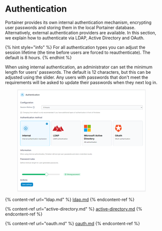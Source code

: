 # Authentication

Portainer provides its own internal authentication mechanism, encrypting user passwords and storing them in the local Portainer database. Alternatively, external authentication providers are available. In this section, we explain how to authenticate via LDAP, Active Directory and OAuth.

{% hint style="info" %}
For all authentication types you can adjust the session lifetime (the time before users are forced to reauthenticate). The default is 8 hours.
{% endhint %}

When using internal authentication, an administrator can set the minimum length for users' passwords. The default is 12 characters, but this can be adjusted using the slider. Any users with passwords that don't meet the requirements will be asked to update their passwords when they next log in.

<figure><img src="../../../.gitbook/assets/2.15-settings-authentication.png" alt=""><figcaption></figcaption></figure>

{% content-ref url="ldap.md" %}
[ldap.md](ldap.md)
{% endcontent-ref %}

{% content-ref url="active-directory.md" %}
[active-directory.md](active-directory.md)
{% endcontent-ref %}

{% content-ref url="oauth.md" %}
[oauth.md](oauth.md)
{% endcontent-ref %}



